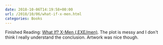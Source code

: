 ```yaml
---
date: 2018-10-06T14:19:58+00:00
url: /2018/10/06/what-if-x-men.html
categories: Books
---
```

Finished Reading: [What If? X-Men (.EXE/men)](https://comicstore.marvel.com/What-If-X-Men-2018-1/digital-comic/49449). The plot is messy and I don't think I really understand the conclusion. Artwork was nice though.


